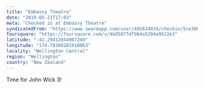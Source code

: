```yaml
---
title: "Embassy Theatre"
date: "2019-05-21T17:03"
meta: "Checked in at Embassy Theatre"
syndicatedFrom: "https://www.swarmapp.com/user/492614834/checkin/5ce3868e666116002c67f891"
foursquare: "https://foursquare.com/v/4b05877df964a5204a9522e3"
latitude: "-41.29412844987249"
longitude: "174.78388281910063"
locality: "Wellington Central"
region: "Wellington"
country: "New Zealand"
---
```

Time for John Wick 3!
